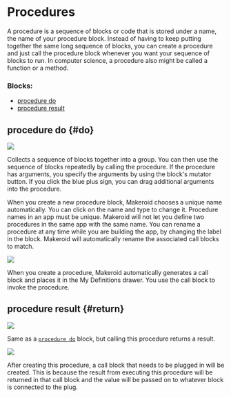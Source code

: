 # Procedures

A procedure is a sequence of blocks or code that is stored under a name, the name of your procedure block. Instead of having to keep putting together the same long sequence of blocks, you can create a procedure and just call the procedure block whenever you want your sequence of blocks to run. In computer science, a procedure also might be called a function or a method.

### Blocks:

* [procedure do](procedures.md#do)
* [procedure result](procedures.md#return)

## procedure do {#do}

![](/assets/images/blocks/procedure/do.png)

Collects a sequence of blocks together into a group. You can then use the sequence of blocks repeatedly by calling the procedure. If the procedure has arguments, you specify the arguments by using the block's mutator button. If you click the blue plus sign, you can drag additional arguments into the procedure.

When you create a new procedure block, Makeroid chooses a unique name automatically. You can click on the name and type to change it. Procedure names in an app must be unique. Makeroid will not let you define two procedures in the same app with the same name. You can rename a procedure at any time while you are building the app, by changing the label in the block. Makeroid will automatically rename the associated call blocks to match.

![](/assets/images/blocks/procedure/calldo.png)

When you create a procedure, Makeroid automatically generates a call block and places it in the My Definitions drawer. You use the call block to invoke the procedure.

## procedure result {#return}

![](/assets/images/blocks/procedure/return.png)

Same as a [`procedure do`](procedures.md#do) block, but calling this procedure returns a result.

![](/assets/images/blocks/procedure/callreturn.png)

After creating this procedure, a call block that needs to be plugged in will be created. This is because the result from executing this procedure will be returned in that call block and the value will be passed on to whatever block is connected to the plug.
